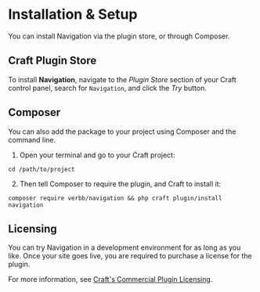 # Installation & Setup
You can install Navigation via the plugin store, or through Composer.

## Craft Plugin Store
To install **Navigation**, navigate to the _Plugin Store_ section of your Craft control panel, search for `Navigation`, and click the _Try_ button.

## Composer
You can also add the package to your project using Composer and the command line.

1. Open your terminal and go to your Craft project:
```shell
cd /path/to/project
```

2. Then tell Composer to require the plugin, and Craft to install it:
```shell
composer require verbb/navigation && php craft plugin/install navigation
```

## Licensing
You can try Navigation in a development environment for as long as you like. Once your site goes live, you are required to purchase a license for the plugin.

For more information, see [Craft's Commercial Plugin Licensing](https://docs.craftcms.com/v3/plugins.html#commercial-plugin-licensing).
